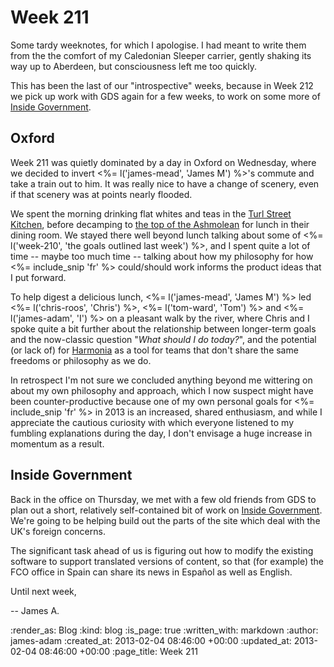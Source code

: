 Week 211
========

Some tardy weeknotes, for which I apologise. I had meant to write them from the the comfort of my Caledonian Sleeper carrier, gently shaking its way up to Aberdeen, but consciousness left me too quickly.

This has been the last of our "introspective" weeks, because in Week 212 we pick up work with GDS again for a few weeks, to work on some more of [Inside Government](http://gov.uk/government).

Oxford
------

Week 211 was quietly dominated by a day in Oxford on Wednesday, where we decided to invert <%= l('james-mead', 'James M') %>'s commute and take a train out to him. It was really nice to have a change of scenery, even if that scenery was at points nearly flooded.

We spent the morning drinking flat whites and teas in the [Turl Street Kitchen](http://turlstreetkitchen.co.uk/), before decamping to [the top of the Ashmolean](http://www.ashmolean.org/eating/) for lunch in their dining room. We stayed there well beyond lunch talking about some of <%= l('week-210', 'the goals outlined last week') %>, and I spent quite a lot of time -- maybe too much time -- talking about how my philosophy for how <%= include_snip 'fr' %> could/should work informs the product ideas that I put forward.

To help digest a delicious lunch, <%= l('james-mead', 'James M') %> led <%= l('chris-roos', 'Chris') %>, <%= l('tom-ward', 'Tom') %> and <%= l('james-adam', 'I') %> on a pleasant walk by the river, where Chris and I spoke quite a bit further about the relationship between longer-term goals and the now-classic question "*What should I do today?*", and the potential (or lack of) for [Harmonia][] as a tool for teams that don't share the same freedoms or philosophy as we do.

In retrospect I'm not sure we concluded anything beyond me wittering on about my own philosophy and approach, which I now suspect might have been counter-productive because one of my own personal goals for <%= include_snip 'fr' %> in 2013 is an increased, shared enthusiasm, and while I appreciate the cautious curiosity with which everyone listened to my fumbling explanations during the day, I don't envisage a huge increase in momentum as a result.


Inside Government
------

Back in the office on Thursday, we met with a few old friends from GDS to plan out a short, relatively self-contained bit of work on [Inside Government](http://gov.uk/government). We're going to be helping build out the parts of the site which deal with the UK's foreign concerns.

The significant task ahead of us is figuring out how to modify the existing software to support translated versions of content, so that (for example) the FCO office in Spain can share its news in Español as well as English.

Until next week,

-- James A.

[Harmonia]: http://exciting.io/harmonia

:render_as: Blog
:kind: blog
:is_page: true
:written_with: markdown
:author: james-adam
:created_at: 2013-02-04 08:46:00 +00:00
:updated_at: 2013-02-04 08:46:00 +00:00
:page_title: Week 211
